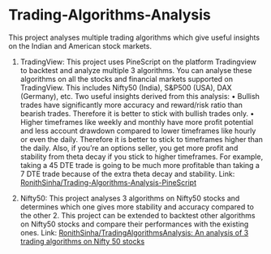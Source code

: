# Trading-Algorithms-Analysis
This project analyses multiple trading algorithms which give useful insights on the Indian and American stock markets.

1. TradingView: This project uses PineScript on the platform Tradingview to backtest and analyze multiple 3 algorithms. You can analyse these algorithms on all the stocks and financial markets supported on TradingView. This includes Nifty50 (India), S&P500 (USA), DAX (Germany), etc. Two useful insights derived from this analysis:
•	Bullish trades have significantly more accuracy and reward/risk ratio than bearish trades. Therefore it is better to stick with bullish trades only.
•	Higher timeframes like weekly and monthly have more profit potential and less account drawdown compared to lower timeframes like hourly or even the daily. Therefore it is better to stick to timeframes higher than the daily. Also, if you’re an options seller, you get more profit and stability from theta decay if you stick to higher timeframes. For example, taking a 45 DTE trade is going to be much more profitable than taking a 7 DTE trade because of the extra theta decay and stability.
Link: [RonithSinha/Trading-Algorithms-Analysis-PineScript](https://github.com/RonithSinha/Trading-Algorithms-Analysis-PineScript)


2. Nifty50: This project analyses 3 algorithms on Nifty50 stocks and determines which one gives more stability and accuracy compared to the other 2. This project can be extended to backtest other algorithms on Nifty50 stocks and compare their performances with the existing ones.
Link: [RonithSinha/TradingAlgorithmsAnalysis: An analysis of 3 trading algorithms on Nifty 50 stocks](https://github.com/RonithSinha/Trading-Algorithms-Analysis-PineScript)
